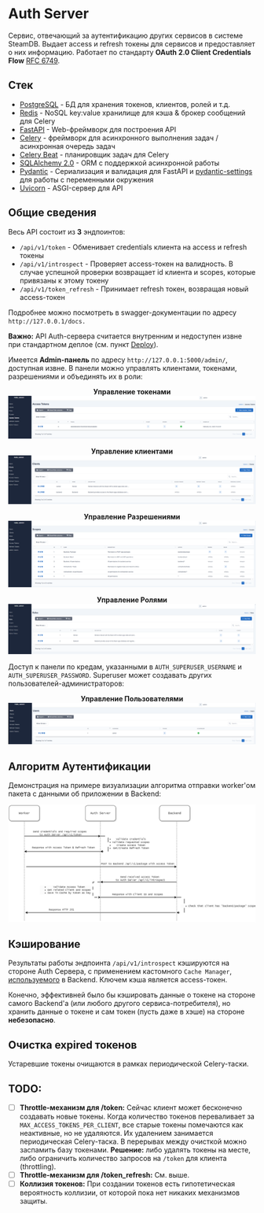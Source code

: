 # Auth Server

Сервис, отвечающий за аутентификацию других сервисов в системе SteamDB. Выдает access и refresh токены для сервисов и предоставляет о них информацию. Работает по стандарту **OAuth 2.0 Client Credentials Flow** [RFC 6749](https://www.rfc-editor.org/rfc/rfc6749#section-1.3.4).

## Стек

- [PostgreSQL](https://www.postgresql.org/) - БД для хранения токенов, клиентов, ролей и т.д.
- [Redis](https://redis.io/) - NoSQL key:value хранилище для кэша & брокер сообщений для Celery
- [FastAPI](https://fastapi.tiangolo.com/) - Web-фреймворк для построения API
- [Celery](https://docs.celeryq.dev/en/stable/) - фреймворк для асинхронного выполнения задач / асинхронная очередь задач
- [Celery Beat](https://docs.celeryq.dev/en/stable/userguide/periodic-tasks.html) - планировщик задач для Celery
- [SQLAlchemy 2.0](https://www.sqlalchemy.org/) - ORM с поддержкой асинхронной работы
- [Pydantic](https://pydantic-docs.helpmanual.io/) - Сериализация и валидация для FastAPI и [pydantic-settings](https://pydantic-docs.helpmanual.io/usage/settings/) для работы с переменными окружения
- [Uvicorn](https://www.uvicorn.org/) - ASGI-сервер для API

## Общие сведения

Весь API состоит из **3** эндпоинтов:

- `/api/v1/token` - Обменивает credentials клиента на access и refresh токены
- `/api/v1/introspect` - Проверяет access-токен на валидность. В случае успешной проверки возвращает id клиента и scopes, которые привязаны к этому токену
- `/api/v1/token_refresh` - Принимает refresh токен, возвращая новый access-токен

Подробнее можно посмотреть в swagger-документации по адресу `http://127.0.0.1/docs.`

**Важно:** API Auth-сервера считается внутренним и недоступен извне при стандартном деплое (см. пункт [Deploy](README.md#Deploy)).

Имеется **Admin-панель** по адресу `http://127.0.0.1:5000/admin/`, доступная извне. В панели можно управлять клиентами, токенами, разрешениями и объединять их в роли:

<p align="center">
  <b>Управление токенами</b>
  <img src="https://github.com/P90Master/steamdb/blob/main/docs/img/auth_admin_tokens.png" alt="Admin Panel Tokens">
</p>

<p align="center">
  <b>Управление клиентами</b>
  <img src="https://github.com/P90Master/steamdb/blob/main/docs/img/auth_admin_clients.png" alt="Admin Panel Clients">
</p>

<p align="center">
  <b>Управление Разрешениями</b>
  <img src="https://github.com/P90Master/steamdb/blob/main/docs/img/auth_admin_scopes.png" alt="Admin Panel Scopes">
</p>

<p align="center">
  <b>Управление Ролями</b>
  <img src="https://github.com/P90Master/steamdb/blob/main/docs/img/auth_admin_roles.png" alt="Admin Panel Roles">
</p>

Доступ к панели по кредам, указанными в `AUTH_SUPERUSER_USERNAME` и `AUTH_SUPERUSER_PASSWORD`. Superuser может создавать других пользователей-администраторов:

<p align="center">
  <b>Управление Пользователями</b>
  <img src="https://github.com/P90Master/steamdb/blob/main/docs/img/auth_admin_users.png" alt="Admin Panel Users">
</p>

## Алгоритм Аутентификации

Демонстрация на примере визуализации алгоритма отправки worker'ом пакета с данными об приложении в Backend:

<p align="center">
  <img src="https://github.com/P90Master/steamdb/blob/main/docs/img/auth_worker_algorithm.png" alt="Worker->Backend pipeline">
</p>

## Кэширование

Результаты работы эндпоинта `/api/v1/introspect` кэшируются на стороне Auth Сервера, с применением кастомного `Cache Manager`, [используемого](BACKEND.md#кастомное-кэширование) в Backend.
Ключем кэша является access-токен.

Конечно, эффективней было бы кэшировать данные о токене на стороне самого Backend'a (или любого другого сервиса-потребителя), но хранить данные о токене и сам токен (пусть даже в хэше) на стороне **небезопасно**.

## Очистка expired токенов

Устаревшие токены очищаются в рамках периодической Celery-таски.

## TODO:

- [ ] **Throttle-механизм для /token:** Сейчас клиент может бесконечно создавать новые токены. Когда количество токенов переваливает за `MAX_ACCESS_TOKENS_PER_CLIENT`, все старые токены помечаются как неактивные, но не удаляются. Их удалением занимается периодическая Celery-таска. В перерывах между очисткой можно заспамить базу токенами. **Решение:** либо удалять токены на месте, либо ограничить количество запросов на `/token` для клиента (throttling).
- [ ] **Throttle-механизм для /token_refresh:** См. выше.
- [ ] **Коллизия токенов:** При создании токенов есть гипотетическая вероятность коллизии, от которой пока нет никаких механизмов защиты.
